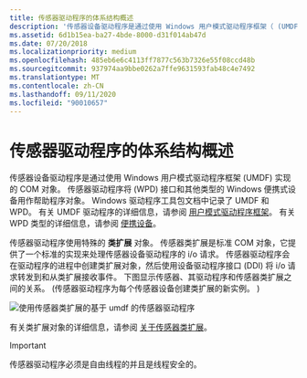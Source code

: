```yaml
---
title: 传感器驱动程序的体系结构概述
description: '传感器设备驱动程序是通过使用 Windows 用户模式驱动程序框架（ (UMDF）实现的 COM 对象) '
ms.assetid: 6d1b15ea-ba27-4bde-8000-d31f014ab47d
ms.date: 07/20/2018
ms.localizationpriority: medium
ms.openlocfilehash: 485eb6e6c4113ff7877c563b7326e55f08ccd48b
ms.sourcegitcommit: 937974aa9bbe0262a7ffe9631593fab48c4e7492
ms.translationtype: MT
ms.contentlocale: zh-CN
ms.lasthandoff: 09/11/2020
ms.locfileid: "90010657"
---
```

# <a name="architecture-overview-for-sensor-drivers"></a>传感器驱动程序的体系结构概述


传感器设备驱动程序是通过使用 Windows 用户模式驱动程序框架 (UMDF) 实现的 COM 对象。 传感器驱动程序将 (WPD) 接口和其他类型的 Windows 便携式设备用作帮助程序对象。 Windows 驱动程序工具包文档中记录了 UMDF 和 WPD。 有关 UMDF 驱动程序的详细信息，请参阅 [用户模式驱动程序框架](../wdf/user-mode-driver-framework-design-guide.md)。 有关 WPD 类型的详细信息，请参阅 [便携设备](/previous-versions/windows/hardware/drivers/ff597901(v=vs.85))。

传感器驱动程序使用特殊的 **类扩展** 对象。 传感器类扩展是标准 COM 对象，它提供了一个标准的实现来处理传感器设备驱动程序的 i/o 请求。 传感器驱动程序会在驱动程序的进程中创建类扩展对象，然后使用设备驱动程序接口 (DDI) 将 i/o 请求转发到和从类扩展接收事件。 下图显示传感器、其驱动程序和传感器类扩展之间的关系。  (传感器驱动程序为每个传感器设备创建类扩展的新实例。 ) 

![使用传感器类扩展的基于 umdf 的传感器驱动程序](images/sensordriver-cxt.jpg)

有关类扩展对象的详细信息，请参阅 [关于传感器类扩展](about-the-sensor-class-extension.md)。

>[!IMPORTANT]
> 传感器驱动程序必须是自由线程的并且是线程安全的。